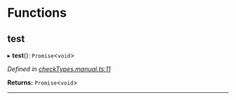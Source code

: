 

# Functions

<a id="test"></a>

##  test

▸ **test**(): `Promise`<`void`>

*Defined in [checkTypes.manual.ts:11](https://github.com/polkadot-js/api/blob/5b92010/packages/api/src/checkTypes.manual.ts#L11)*

**Returns:** `Promise`<`void`>

___

